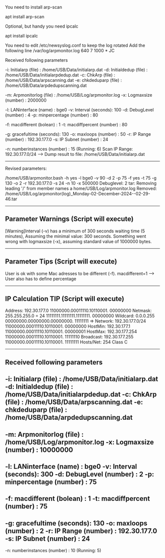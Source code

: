 
You need to install arp-scan

apt install arp-scan

Optional, but handy you need ipcalc

apt install ipcalc

You need to edit /etc/newsyslog.conf to keep the log rotated
Add the following line
/var/log/arpmonitor.log                 640  7     1000 *     JC


 Received following parameters

 -i: Initialarp       (file)   : /home/USB/Data/initialarp.dat
 -d: Initialdedup     (file)   : /home/USB/Data/initialarpdedup.dat
 -c: ChkArp           (file)   : /home/USB/Data/arpscanning.dat
 -e: chkdeduparp      (file)   : /home/USB/Data/arpdedupscanning.dat

 -m: Arpmonitorlog    (file)   : /home/USB/Log/arpmonitor.log
 -x: Logmaxsize       (number) : 2000000

 -l: LANinterface     (name)   : bge0
 -v: Interval         (seconds): 100
 -d: DebugLevel       (number) : 4
 -p: minpercentage    (number) : 80

 -f: macdifferent     (bolean) : 1
 -t: macdiffpercent   (number) : 80

 -g: gracefultime     (seconds): 130
 -o: maxloops         (number) : 50
 -r: IP Range         (number) : 192.30.177.0
 -s: IP Subnet        (number) : 24

 -n: numberinstances  (number) : 15  (Running:        6)
Scan IP Range: 192.30.177.0/24 --> Dump result to file: /home/USB/Data/initialarp.dat

-------------------

Revised parameters:

/home/USB/arpmonitor.bash -h yes -l bge0 -v 90 -d 2 -p 75 -f yes -t 75 -g 130 -o 2 -r 192.30.177.0 -s 24 -n 10 -x 500000
Debuglevel: 2
tar: Removing leading '/' from member names
a home/USB/Log/arpmonitor.log
Removed: /home/USB/Log/arpmonitor(log)_Monday-02-December-2024--02-29-46.tar

-----------------------------------------------------------
Parameter Warnings (Script will execute)
-----------------------------------------------------------
[Warning]Interval (-v) has a minimum of 300 seconds waiting time (5 minutes), Assuming the minimal value: 300 seconds.
Something went wrong with logmaxsize (-x), assuming standard value of 1000000 bytes.

-----------------------------------------------------------
Parameter Tips (Script will execute)
-----------------------------------------------------------
User is ok with some Mac adresses to be different (-f). macdifferent=1 --> User also has to define percentage

-----------------------------------------------------------
IP Calculation TIP (Script will execute)
-----------------------------------------------------------
Address:   192.30.177.0         11000000.00011110.10110001. 00000000
Netmask:   255.255.255.0 = 24   11111111.11111111.11111111. 00000000
Wildcard:  0.0.0.255            00000000.00000000.00000000. 11111111
=>
Network:   192.30.177.0/24      11000000.00011110.10110001. 00000000
HostMin:   192.30.177.1         11000000.00011110.10110001. 00000001
HostMax:   192.30.177.254       11000000.00011110.10110001. 11111110
Broadcast: 192.30.177.255       11000000.00011110.10110001. 11111111
Hosts/Net: 254                   Class C

 -----------------------------------------------------------
Received following parameters
-----------------------------------------------------------
 -i: Initialarp       (file)   : /home/USB/Data/initialarp.dat
 -d: Initialdedup     (file)   : /home/USB/Data/initialarpdedup.dat
 -c: ChkArp           (file)   : /home/USB/Data/arpscanning.dat
 -e: chkdeduparp      (file)   : /home/USB/Data/arpdedupscanning.dat
-----------------------------------------------------------
 -m: Arpmonitorlog    (file)   : /home/USB/Log/arpmonitor.log
 -x: Logmaxsize       (number) : 10000000
-----------------------------------------------------------
 -l: LANinterface     (name)   : bge0
 -v: Interval         (seconds): 300
 -d: DebugLevel       (number) : 2
 -p: minpercentage    (number) : 75
-----------------------------------------------------------
 -f: macdifferent     (bolean) : 1
 -t: macdiffpercent   (number) : 75
-----------------------------------------------------------
 -g: gracefultime     (seconds): 130
 -o: maxloops         (number) : 2
 -r: IP Range         (number) : 192.30.177.0
 -s: IP Subnet        (number) : 24
-----------------------------------------------------------
 -n: numberinstances  (number) : 10  (Running:        5)

